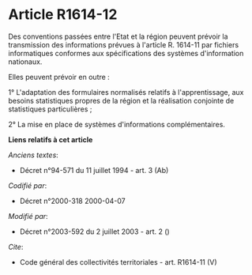 # Article R1614-12

Des conventions passées entre l'Etat et la région peuvent prévoir la transmission des informations prévues à l'article R.
1614-11 par fichiers informatiques conformes aux spécifications des systèmes d'information nationaux. 

Elles peuvent prévoir en outre : 

1° L'adaptation des formulaires normalisés relatifs à l'apprentissage, aux besoins statistiques propres de la région et la
réalisation conjointe de statistiques particulières ; 

2° La mise en place de systèmes d'informations complémentaires.

**Liens relatifs à cet article**

_Anciens textes_:

  - Décret n°94-571 du 11 juillet 1994 - art. 3 (Ab)

_Codifié par_:

  - Décret n°2000-318 2000-04-07

_Modifié par_:

  - Décret n°2003-592 du 2 juillet 2003 - art. 2 ()

_Cite_:

  - Code général des collectivités territoriales - art. R1614-11 (V)
